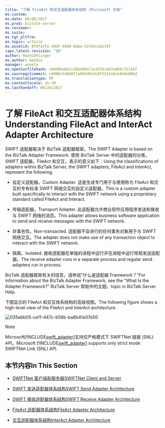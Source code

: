 ```yaml
---
title: "了解 FileAct 和交互适配器体系结构 |Microsoft 文档"
ms.custom: 
ms.date: 06/08/2017
ms.prod: biztalk-server
ms.reviewer: 
ms.suite: 
ms.tgt_pltfrm: 
ms.topic: article
ms.assetid: 8f97a7fe-20df-4509-bb6e-53743c3a57df
caps.latest.revision: "16"
author: MandiOhlinger
ms.author: mandia
manager: anneta
ms.openlocfilehash: c04d0ba8b1c2bbd99a71e3d76c8d7ad60c251147
ms.sourcegitcommit: cb908c540d8f1a692d01dc8f313e16cb4b4e696d
ms.translationtype: MT
ms.contentlocale: zh-CN
ms.lasthandoff: 09/20/2017
---
```

# <a name="understanding-fileact-and-interact-adapter-architecture"></a><span data-ttu-id="fcb7d-102">了解 FileAct 和交互适配器体系结构</span><span class="sxs-lookup"><span data-stu-id="fcb7d-102">Understanding FileAct and InterAct Adapter Architecture</span></span>
<span data-ttu-id="fcb7d-103">SWIFT 适配器取决于 BizTalk 适配器框架。</span><span class="sxs-lookup"><span data-stu-id="fcb7d-103">The SWIFT Adapter is based on the BizTalk Adapter Framework.</span></span> <span data-ttu-id="fcb7d-104">使用 BizTalk Server 中的适配器的分类，SWIFT 适配器，FileAct 和交互，表示的意义如下：</span><span class="sxs-lookup"><span data-stu-id="fcb7d-104">Using the classifications of adapters within BizTalk Server, the SWIFT adapters, FileAct and InterAct, represent the following:</span></span>  
  
-   <span data-ttu-id="fcb7d-105">自定义适配器。</span><span class="sxs-lookup"><span data-stu-id="fcb7d-105">Custom Adapter.</span></span> <span data-ttu-id="fcb7d-106">这是生成专门用于与使用称为 FileAct 和交互的专有标准 SWIFT 网络交互的自定义适配器。</span><span class="sxs-lookup"><span data-stu-id="fcb7d-106">This is a custom adapter built specifically to interact with the SWIFT network using a proprietary standard called FileAct and Interact.</span></span>  
  
-   <span data-ttu-id="fcb7d-107">传输适配器。</span><span class="sxs-lookup"><span data-stu-id="fcb7d-107">Transport Adapter.</span></span> <span data-ttu-id="fcb7d-108">此适配器允许商业软件应用程序发送和接收与 SWIFT 网络的消息。</span><span class="sxs-lookup"><span data-stu-id="fcb7d-108">This adapter allows business software application to send and receive messages with the SWIFT network.</span></span>  
  
-   <span data-ttu-id="fcb7d-109">非事务性。</span><span class="sxs-lookup"><span data-stu-id="fcb7d-109">Non-transacted.</span></span> <span data-ttu-id="fcb7d-110">适配器不会进行的任何事务对象用于与 SWIFT 网络交互。</span><span class="sxs-lookup"><span data-stu-id="fcb7d-110">The adapter does not make use of any transaction object to interact with the SWIFT network.</span></span>  
  
-   <span data-ttu-id="fcb7d-111">隔离。</span><span class="sxs-lookup"><span data-stu-id="fcb7d-111">Isolated.</span></span> <span data-ttu-id="fcb7d-112">接收适配器在单独的进程中运行并在进程中运行常规发送适配器。</span><span class="sxs-lookup"><span data-stu-id="fcb7d-112">The receive adapter runs in a separate process and regular send adapters run in process.</span></span>  
  
 <span data-ttu-id="fcb7d-113">BizTalk 适配器框架有关的信息，请参阅"什么是适配器 Framework？"</span><span class="sxs-lookup"><span data-stu-id="fcb7d-113">For information about the BizTalk Adapter Framework, see the "What Is the Adapter Framework?"</span></span> <span data-ttu-id="fcb7d-114">BizTalk Server 帮助中的主题。</span><span class="sxs-lookup"><span data-stu-id="fcb7d-114">topic in BizTalk Server Help.</span></span>  
  
 <span data-ttu-id="fcb7d-115">下图显示的 FileAct 和交互体系结构的高级视图。</span><span class="sxs-lookup"><span data-stu-id="fcb7d-115">The following figure shows a high-level view of the FileAct and InterAct architecture.</span></span>  
  
 ![](../../adapters-and-accelerators/fileact-interact/media/035ebb05-ce11-447c-b56b-ba8b41e07e50.gif "035ebb05-ce11-447c-b56b-ba8b41e07e50")  
  
> [!NOTE]
>  <span data-ttu-id="fcb7d-116">Microsoft[!INCLUDE[swift_adapter](../../includes/swift-adapter-md.md)]支持仅严格模式下 SWIFTNet 链接 (SNL) API。</span><span class="sxs-lookup"><span data-stu-id="fcb7d-116">Microsoft [!INCLUDE[swift_adapter](../../includes/swift-adapter-md.md)] supports only strict mode SWIFTNet Link (SNL) API.</span></span>  
  
## <a name="in-this-section"></a><span data-ttu-id="fcb7d-117">本节内容</span><span class="sxs-lookup"><span data-stu-id="fcb7d-117">In This Section</span></span>  
  
-   [<span data-ttu-id="fcb7d-118">SWIFTNet 客户端和服务器</span><span class="sxs-lookup"><span data-stu-id="fcb7d-118">SWIFTNet Client and Server</span></span>](../../adapters-and-accelerators/fileact-interact/swiftnet-client-and-server.md)  
  
-   [<span data-ttu-id="fcb7d-119">SWIFT 发送适配器体系结构</span><span class="sxs-lookup"><span data-stu-id="fcb7d-119">SWIFT Send Adapter Architecture</span></span>](../../adapters-and-accelerators/fileact-interact/swift-send-adapter-architecture.md)  
  
-   [<span data-ttu-id="fcb7d-120">SWIFT 接收适配器体系结构</span><span class="sxs-lookup"><span data-stu-id="fcb7d-120">SWIFT Receive Adapter Architecture</span></span>](../../adapters-and-accelerators/fileact-interact/swift-receive-adapter-architecture.md)  
  
-   [<span data-ttu-id="fcb7d-121">FileAct 适配器体系结构</span><span class="sxs-lookup"><span data-stu-id="fcb7d-121">FileAct Adapter Architecture</span></span>](../../adapters-and-accelerators/fileact-interact/fileact-adapter-architecture.md)  
  
-   [<span data-ttu-id="fcb7d-122">交互适配器体系结构</span><span class="sxs-lookup"><span data-stu-id="fcb7d-122">InterAct Adapter Architecture</span></span>](../../adapters-and-accelerators/fileact-interact/interact-adapter-architecture.md)